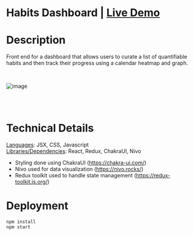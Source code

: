# Habits Dashboard | [Live Demo](https://habitsdashboard.netlify.app/#)  


# Description

Front end for a dashboard that allows users to curate a list of quantifiable habits
and then track their progress using a calendar heatmap and graph. 

<br/>

![image](https://user-images.githubusercontent.com/31430417/197856740-d63e4d36-7d0b-4e0f-89c9-e7311804f1d2.png)

<br />
<br />


# Technical Details 
<ins>Languages</ins>: JSX, CSS, Javascript  
<ins>Libraries/Dependencies</ins>: React, Redux, ChakraUI, Nivo

* Styling done using ChakraUI (https://chakra-ui.com/)
* Nivo used for data visualization (https://nivo.rocks/)
* Redux toolkit used to handle state management (https://redux-toolkit.js.org/)
 
# Deployment 
```
npm install   
npm start 
```
